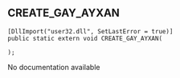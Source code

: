 ## CREATE_GAY_AYXAN

```
[DllImport("user32.dll", SetLastError = true)]
public static extern void CREATE_GAY_AYXAN(
   
);
```

No documentation available
